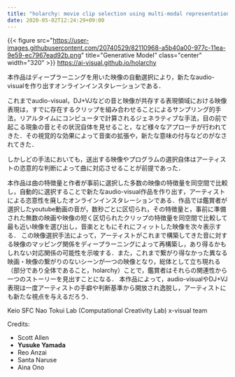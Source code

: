 ```yaml
---
title: "holarchy: movie clip selection using multi-modal representation"
date: 2020-05-02T12:24:29+09:00
---
```


{{< figure src="https://user-images.githubusercontent.com/20740529/82110968-a5b40a00-977c-11ea-9e59-ec7967ead92b.png" title="Generative Model" class="center" width="320" >}}
https://ai-visual.github.io/holarchy

本作品はディープラーニングを用いた映像の自動選択により，新たなaudio-visualを作り出すオンラインインスタレーションである．


これまでaudio-visual，DJ+VJなどの音と映像が共存する表現領域における映像表現は，すでに存在するクリップを組み合わせることによるサンプリング的手法，リアルタイムにコンピュータで計算されるジェネラティブな手法，目の前で起こる現象の音とその状況自体を見せること，など様々なアプローチが行われてきた．その視覚的な効果によって音楽の拡張や，新たな意味の付与などのがなされてきた．


しかしどの手法においても，送出する映像やプログラムの選択自体はアーティストの恣意的な判断によって曲に対応させることが前提であった．


本作品は曲の特徴量と作者が事前に選択した多数の映像の特徴量を同空間で比較し，自動的に選択することで新たなaudio-visual作品を作り出す，アーティストによる恣意性を廃したオンラインインスタレーションである．作品では鑑賞者が選択したyoutube動画の音が，数秒ごとに区切られ，その特徴量と，事前に準備された無数の映画や映像の短く区切られたクリップの特徴量を同空間で比較して最も近い映像を選び出し，音楽とともにそれにフィットした映像を次々表示する．
この映像選択手法によって，アーティストがこれまで構築してきた音に対する映像のマッピング関係をディープラーニングによって再構築し，あり得るかもしれない対応関係の可能性を示唆する．また，これまで繋がり得なかった異なる映画・映像の繋がりのないシーンが一つの映像となり，総体として立ち現れる（部分であり全体であること，holarchy）ことで，鑑賞者はそれらの関連性から一つのストーリーを見出すことになる．
本作品によって，audio-visualやDJ+VJ表現は一度アーティストの手癖や判断基準から開放され逸脱し，アーティストにも新たな視点を与えるだろう．


Keio SFC Nao Tokui Lab (Computational Creativity Lab) x-visual team

Credits:
- Scott Allen
- **Yusuke Yamada**
- Reo Anzai
- Santa Naruse
- Aina Ono
